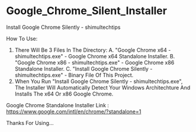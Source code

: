 # Google_Chrome_Silent_Installer
Install Google Chrome Silently - shimultechtips

How To Use:
01. There Will Be 3 Files In The Directory:
A. "Google Chrome x64 - shimultechtips.exe" - Google Chrome x64 Standalone Installer.
B. "Google Chrome x86 - shimultechtips.exe" - Google Chrome x86 Standalone Installer.
C. "Install Google Chrome Silently - shimultechtips.exe" - Binary File Of This Project.
02. When You Run "Install Google Chrome Silently - shimultechtips.exe", The Installer Will Automatically Detect Your Windows Architechture And Installs The x64 Or x86 Google Chrome.


Google Chrome Standalone Installer Link :
https://www.google.com/intl/en/chrome/?standalone=1

Thanks For Using...
